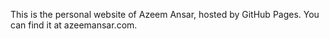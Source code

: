 This is the personal website of Azeem Ansar, hosted by GitHub Pages. You can find it at azeemansar.com.
